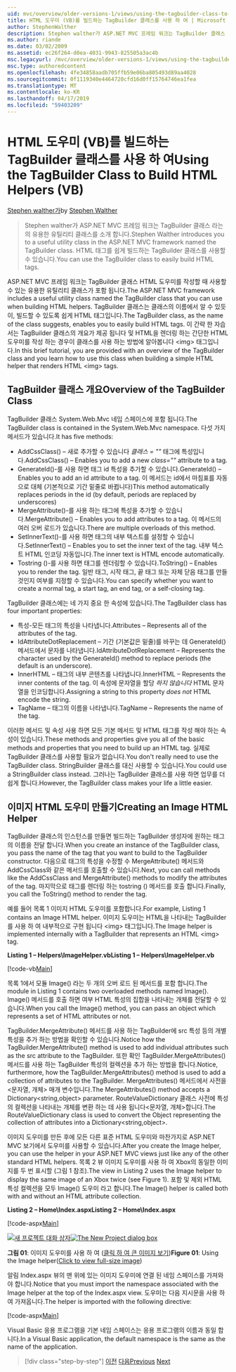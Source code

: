```yaml
---
uid: mvc/overview/older-versions-1/views/using-the-tagbuilder-class-to-build-html-helpers-vb
title: HTML 도우미 (VB)를 빌드하는 TagBuilder 클래스를 사용 하 여 | Microsoft Docs
author: StephenWalther
description: Stephen walther가 ASP.NET MVC 프레임 워크는 TagBuilder 클래스 라는의 유용한 유틸리티 클래스를 소개 합니다. TagBuilder 클래스를 쉽게 사용할 수 있습니다...
ms.author: riande
ms.date: 03/02/2009
ms.assetid: ec26f264-d0ea-4031-9943-825505a3ac4b
msc.legacyurl: /mvc/overview/older-versions-1/views/using-the-tagbuilder-class-to-build-html-helpers-vb
msc.type: authoredcontent
ms.openlocfilehash: 4fe34858aadb705ffb59e06ba805493d89aa4028
ms.sourcegitcommit: 0f1119340e4464720cfd16d0ff15764746ea1fea
ms.translationtype: MT
ms.contentlocale: ko-KR
ms.lasthandoff: 04/17/2019
ms.locfileid: "59403209"
---
```

# <a name="using-the-tagbuilder-class-to-build-html-helpers-vb"></a><span data-ttu-id="35cba-104">HTML 도우미 (VB)를 빌드하는 TagBuilder 클래스를 사용 하 여</span><span class="sxs-lookup"><span data-stu-id="35cba-104">Using the TagBuilder Class to Build HTML Helpers (VB)</span></span>

<span data-ttu-id="35cba-105">[Stephen walther가](https://github.com/StephenWalther)</span><span class="sxs-lookup"><span data-stu-id="35cba-105">by [Stephen Walther](https://github.com/StephenWalther)</span></span>

> <span data-ttu-id="35cba-106">Stephen walther가 ASP.NET MVC 프레임 워크는 TagBuilder 클래스 라는의 유용한 유틸리티 클래스를 소개 합니다.</span><span class="sxs-lookup"><span data-stu-id="35cba-106">Stephen Walther introduces you to a useful utility class in the ASP.NET MVC framework named the TagBuilder class.</span></span> <span data-ttu-id="35cba-107">HTML 태그를 쉽게 빌드하는 TagBuilder 클래스를 사용할 수 있습니다.</span><span class="sxs-lookup"><span data-stu-id="35cba-107">You can use the TagBuilder class to easily build HTML tags.</span></span>


<span data-ttu-id="35cba-108">ASP.NET MVC 프레임 워크는 TagBuilder 클래스 HTML 도우미를 작성할 때 사용할 수 있는 유용한 유틸리티 클래스가 포함 됩니다.</span><span class="sxs-lookup"><span data-stu-id="35cba-108">The ASP.NET MVC framework includes a useful utility class named the TagBuilder class that you can use when building HTML helpers.</span></span> <span data-ttu-id="35cba-109">TagBuilder 클래스는 클래스의 이름에서 알 수 있듯이, 빌드할 수 있도록 쉽게 HTML 태그입니다.</span><span class="sxs-lookup"><span data-stu-id="35cba-109">The TagBuilder class, as the name of the class suggests, enables you to easily build HTML tags.</span></span> <span data-ttu-id="35cba-110">이 간략 한 자습서는 TagBuilder 클래스의 개요가 제공 됩니다 및 HTML을 렌더링 하는 간단한 HTML 도우미를 작성 하는 경우이 클래스를 사용 하는 방법에 알아봅니다 &lt;img&gt; 태그입니다.</span><span class="sxs-lookup"><span data-stu-id="35cba-110">In this brief tutorial, you are provided with an overview of the TagBuilder class and you learn how to use this class when building a simple HTML helper that renders HTML &lt;img&gt; tags.</span></span>

## <a name="overview-of-the-tagbuilder-class"></a><span data-ttu-id="35cba-111">TagBuilder 클래스 개요</span><span class="sxs-lookup"><span data-stu-id="35cba-111">Overview of the TagBuilder Class</span></span>

<span data-ttu-id="35cba-112">TagBuilder 클래스 System.Web.Mvc 네임 스페이스에 포함 됩니다.</span><span class="sxs-lookup"><span data-stu-id="35cba-112">The TagBuilder class is contained in the System.Web.Mvc namespace.</span></span> <span data-ttu-id="35cba-113">다섯 가지 메서드가 있습니다.</span><span class="sxs-lookup"><span data-stu-id="35cba-113">It has five methods:</span></span>

- <span data-ttu-id="35cba-114">AddCssClass() – 새로 추가할 수 있습니다 *클래스 = ""* 태그에 특성입니다.</span><span class="sxs-lookup"><span data-stu-id="35cba-114">AddCssClass() – Enables you to add a new *class=""* attribute to a tag.</span></span>
- <span data-ttu-id="35cba-115">GenerateId()-를 사용 하면 태그 id 특성을 추가할 수 있습니다.</span><span class="sxs-lookup"><span data-stu-id="35cba-115">GenerateId() – Enables you to add an id attribute to a tag.</span></span> <span data-ttu-id="35cba-116">이 메서드는 id에서 마침표를 자동으로 대체 (기본적으로 기간 밑줄로 바뀝니다)</span><span class="sxs-lookup"><span data-stu-id="35cba-116">This method automatically replaces periods in the id (by default, periods are replaced by underscores)</span></span>
- <span data-ttu-id="35cba-117">MergeAttribute()-를 사용 하는 태그에 특성을 추가할 수 있습니다.</span><span class="sxs-lookup"><span data-stu-id="35cba-117">MergeAttribute() – Enables you to add attributes to a tag.</span></span> <span data-ttu-id="35cba-118">이 메서드의 여러 오버 로드가 있습니다.</span><span class="sxs-lookup"><span data-stu-id="35cba-118">There are multiple overloads of this method.</span></span>
- <span data-ttu-id="35cba-119">SetInnerText()-를 사용 하면 태그의 내부 텍스트를 설정할 수 있습니다.</span><span class="sxs-lookup"><span data-stu-id="35cba-119">SetInnerText() – Enables you to set the inner text of the tag.</span></span> <span data-ttu-id="35cba-120">내부 텍스트 HTML 인코딩 자동입니다.</span><span class="sxs-lookup"><span data-stu-id="35cba-120">The inner text is HTML encode automatically.</span></span>
- <span data-ttu-id="35cba-121">Tostring ()-를 사용 하면 태그를 렌더링할 수 있습니다.</span><span class="sxs-lookup"><span data-stu-id="35cba-121">ToString() – Enables you to render the tag.</span></span> <span data-ttu-id="35cba-122">일반 태그, 시작 태그, 끝 태그 또는 자체 닫음 태그를 만들 것인지 여부를 지정할 수 있습니다.</span><span class="sxs-lookup"><span data-stu-id="35cba-122">You can specify whether you want to create a normal tag, a start tag, an end tag, or a self-closing tag.</span></span>
  

<span data-ttu-id="35cba-123">TagBuilder 클래스에는 네 가지 중요 한 속성에 있습니다.</span><span class="sxs-lookup"><span data-stu-id="35cba-123">The TagBuilder class has four important properties:</span></span>

- <span data-ttu-id="35cba-124">특성-모든 태그의 특성을 나타냅니다.</span><span class="sxs-lookup"><span data-stu-id="35cba-124">Attributes – Represents all of the attributes of the tag.</span></span>
- <span data-ttu-id="35cba-125">IdAttributeDotReplacement – 기간 (기본값은 밑줄)를 바꾸는 데 GenerateId() 메서드에서 문자를 나타냅니다.</span><span class="sxs-lookup"><span data-stu-id="35cba-125">IdAttributeDotReplacement – Represents the character used by the GenerateId() method to replace periods (the default is an underscore).</span></span>
- <span data-ttu-id="35cba-126">InnerHTML – 태그의 내부 콘텐츠를 나타냅니다.</span><span class="sxs-lookup"><span data-stu-id="35cba-126">InnerHTML – Represents the inner contents of the tag.</span></span> <span data-ttu-id="35cba-127">이 속성에 문자열을 할당 *하지 않습니다* HTML 문자열을 인코딩합니다.</span><span class="sxs-lookup"><span data-stu-id="35cba-127">Assigning a string to this property *does not* HTML encode the string.</span></span>
- <span data-ttu-id="35cba-128">TagName – 태그의 이름을 나타냅니다.</span><span class="sxs-lookup"><span data-stu-id="35cba-128">TagName – Represents the name of the tag.</span></span>

<span data-ttu-id="35cba-129">이러한 메서드 및 속성 사용 하면 모든 기본 메서드 및 HTML 태그를 작성 해야 하는 속성이 있습니다.</span><span class="sxs-lookup"><span data-stu-id="35cba-129">These methods and properties give you all of the basic methods and properties that you need to build up an HTML tag.</span></span> <span data-ttu-id="35cba-130">실제로 TagBuilder 클래스를 사용할 필요가 없습니다.</span><span class="sxs-lookup"><span data-stu-id="35cba-130">You don't really need to use the TagBuilder class.</span></span> <span data-ttu-id="35cba-131">StringBuilder 클래스를 대신 사용할 수 있습니다.</span><span class="sxs-lookup"><span data-stu-id="35cba-131">You could use a StringBuilder class instead.</span></span> <span data-ttu-id="35cba-132">그러나는 TagBuilder 클래스를 사용 하면 업무를 더 쉽게 합니다.</span><span class="sxs-lookup"><span data-stu-id="35cba-132">However, the TagBuilder class makes your life a little easier.</span></span>

## <a name="creating-an-image-html-helper"></a><span data-ttu-id="35cba-133">이미지 HTML 도우미 만들기</span><span class="sxs-lookup"><span data-stu-id="35cba-133">Creating an Image HTML Helper</span></span>

<span data-ttu-id="35cba-134">TagBuilder 클래스의 인스턴스를 만들면 빌드하는 TagBuilder 생성자에 원하는 태그의 이름을 전달 합니다.</span><span class="sxs-lookup"><span data-stu-id="35cba-134">When you create an instance of the TagBuilder class, you pass the name of the tag that you want to build to the TagBuilder constructor.</span></span> <span data-ttu-id="35cba-135">다음으로 태그의 특성을 수정할 수 MergeAttribute() 메서드와 AddCssClass와 같은 메서드를 호출할 수 있습니다.</span><span class="sxs-lookup"><span data-stu-id="35cba-135">Next, you can call methods like the AddCssClass and MergeAttribute() methods to modify the attributes of the tag.</span></span> <span data-ttu-id="35cba-136">마지막으로 태그를 렌더링 하는 tostring () 메서드를 호출 합니다.</span><span class="sxs-lookup"><span data-stu-id="35cba-136">Finally, you call the ToString() method to render the tag.</span></span>

<span data-ttu-id="35cba-137">예를 들어 목록 1 이미지 HTML 도우미를 포함합니다.</span><span class="sxs-lookup"><span data-stu-id="35cba-137">For example, Listing 1 contains an Image HTML helper.</span></span> <span data-ttu-id="35cba-138">이미지 도우미는 HTML을 나타내는 TagBuilder를 사용 하 여 내부적으로 구현 됩니다 &lt;img&gt; 태그입니다.</span><span class="sxs-lookup"><span data-stu-id="35cba-138">The Image helper is implemented internally with a TagBuilder that represents an HTML &lt;img&gt; tag.</span></span>

<span data-ttu-id="35cba-139">**Listing 1 – Helpers\ImageHelper.vb**</span><span class="sxs-lookup"><span data-stu-id="35cba-139">**Listing 1 – Helpers\ImageHelper.vb**</span></span>

[!code-vb[Main](using-the-tagbuilder-class-to-build-html-helpers-vb/samples/sample1.vb)]

<span data-ttu-id="35cba-140">목록 1에서 모듈 Image() 라는 두 개의 오버 로드 된 메서드를 포함 합니다.</span><span class="sxs-lookup"><span data-stu-id="35cba-140">The module in Listing 1 contains two overloaded methods named Image().</span></span> <span data-ttu-id="35cba-141">Image() 메서드를 호출 하면 여부 HTML 특성의 집합을 나타내는 개체를 전달할 수 있습니다.</span><span class="sxs-lookup"><span data-stu-id="35cba-141">When you call the Image() method, you can pass an object which represents a set of HTML attributes or not.</span></span>

<span data-ttu-id="35cba-142">TagBuilder.MergeAttribute() 메서드를 사용 하는 TagBuilder에 src 특성 등의 개별 특성을 추가 하는 방법을 확인할 수 있습니다.</span><span class="sxs-lookup"><span data-stu-id="35cba-142">Notice how the TagBuilder.MergeAttribute() method is used to add individual attributes such as the src attribute to the TagBuilder.</span></span> <span data-ttu-id="35cba-143">또한 확인 TagBuilder.MergeAttributes() 메서드를 사용 하는 TagBuilder 특성의 컬렉션을 추가 하는 방법을 합니다.</span><span class="sxs-lookup"><span data-stu-id="35cba-143">Notice, furthermore, how the TagBuilder.MergeAttributes() method is used to add a collection of attributes to the TagBuilder.</span></span> <span data-ttu-id="35cba-144">MergeAttributes() 메서드에서 사전을&lt;문자열, 개체&gt; 매개 변수입니다.</span><span class="sxs-lookup"><span data-stu-id="35cba-144">The MergeAttributes() method accepts a Dictionary&lt;string,object&gt; parameter.</span></span> <span data-ttu-id="35cba-145">RouteValueDictionary 클래스 사전에 특성의 컬렉션을 나타내는 개체를 변환 하는 데 사용 됩니다&lt;문자열, 개체&gt;합니다.</span><span class="sxs-lookup"><span data-stu-id="35cba-145">The RouteValueDictionary class is used to convert the Object representing the collection of attributes into a Dictionary&lt;string,object&gt;.</span></span>

<span data-ttu-id="35cba-146">이미지 도우미를 만든 후에 모든 다른 표준 HTML 도우미와 마찬가지로 ASP.NET MVC 보기에서 도우미를 사용할 수 있습니다.</span><span class="sxs-lookup"><span data-stu-id="35cba-146">After you create the Image helper, you can use the helper in your ASP.NET MVC views just like any of the other standard HTML helpers.</span></span> <span data-ttu-id="35cba-147">목록 2 뷰 이미지 도우미를 사용 하 여 Xbox의 동일한 이미지를 두 번 표시할 (그림 1 참조).</span><span class="sxs-lookup"><span data-stu-id="35cba-147">The view in Listing 2 uses the Image helper to display the same image of an Xbox twice (see Figure 1).</span></span> <span data-ttu-id="35cba-148">포함 및 제외 HTML 특성 컬렉션을 모두 Image() 도우미 라고 합니다.</span><span class="sxs-lookup"><span data-stu-id="35cba-148">The Image() helper is called both with and without an HTML attribute collection.</span></span>

<span data-ttu-id="35cba-149">**Listing 2 – Home\Index.aspx**</span><span class="sxs-lookup"><span data-stu-id="35cba-149">**Listing 2 – Home\Index.aspx**</span></span>

[!code-aspx[Main](using-the-tagbuilder-class-to-build-html-helpers-vb/samples/sample2.aspx)]


<span data-ttu-id="35cba-150">[![새 프로젝트 대화 상자](using-the-tagbuilder-class-to-build-html-helpers-vb/_static/image1.jpg)](using-the-tagbuilder-class-to-build-html-helpers-vb/_static/image1.png)</span><span class="sxs-lookup"><span data-stu-id="35cba-150">[![The New Project dialog box](using-the-tagbuilder-class-to-build-html-helpers-vb/_static/image1.jpg)](using-the-tagbuilder-class-to-build-html-helpers-vb/_static/image1.png)</span></span>

<span data-ttu-id="35cba-151">**그림 01**: 이미지 도우미를 사용 하 여 ([클릭 하 여 큰 이미지 보기](using-the-tagbuilder-class-to-build-html-helpers-vb/_static/image2.png))</span><span class="sxs-lookup"><span data-stu-id="35cba-151">**Figure 01**: Using the Image helper([Click to view full-size image](using-the-tagbuilder-class-to-build-html-helpers-vb/_static/image2.png))</span></span>


<span data-ttu-id="35cba-152">알림 Index.aspx 뷰의 맨 위에 있는 이미지 도우미에 연결 된 네임 스페이스를 가져와야 합니다.</span><span class="sxs-lookup"><span data-stu-id="35cba-152">Notice that you must import the namespace associated with the Image helper at the top of the Index.aspx view.</span></span> <span data-ttu-id="35cba-153">도우미는 다음 지시문을 사용 하 여 가져옵니다.</span><span class="sxs-lookup"><span data-stu-id="35cba-153">The helper is imported with the following directive:</span></span>

[!code-aspx[Main](using-the-tagbuilder-class-to-build-html-helpers-vb/samples/sample3.aspx)]

<span data-ttu-id="35cba-154">Visual Basic 응용 프로그램을 기본 네임 스페이스는 응용 프로그램의 이름과 동일 합니다.</span><span class="sxs-lookup"><span data-stu-id="35cba-154">In a Visual Basic application, the default namespace is the same as the name of the application.</span></span>

> [!div class="step-by-step"]
> <span data-ttu-id="35cba-155">[이전](creating-custom-html-helpers-vb.md)
> [다음](creating-page-layouts-with-view-master-pages-vb.md)</span><span class="sxs-lookup"><span data-stu-id="35cba-155">[Previous](creating-custom-html-helpers-vb.md)
[Next](creating-page-layouts-with-view-master-pages-vb.md)</span></span>
